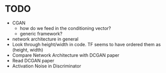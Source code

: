 # TODO
* CGAN
  - how do we feed in the conditioning vector?
  - generic framework?
* network architecture in general
* Look through height/width in code. TF seems to have ordered them as (height, width)
* Compare Network Architecture with DCGAN paper
* Read DCGAN paper
* Activation Noise in Discriminator